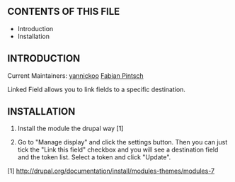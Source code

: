 CONTENTS OF THIS FILE
---------------------

 * Introduction
 * Installation


INTRODUCTION
------------

Current Maintainers:
  [yannickoo](http://drupal.org/user/531118)
  [Fabian Pintsch](http://drupal.org/user/1625944)

Linked Field allows you to link fields to a specific destination.


INSTALLATION
------------

1. Install the module the drupal way [1]

2. Go to "Manage display" and click the settings button.
   Then you can just tick the "Link this field" checkbox
   and you will see a destination field and the token list.
   Select a token and click "Update".

[1] http://drupal.org/documentation/install/modules-themes/modules-7
